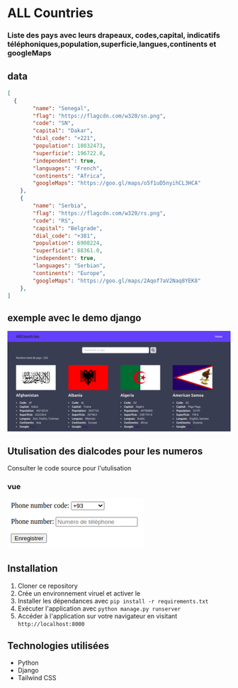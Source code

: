 # ALL Countries
### Liste des pays avec leurs drapeaux, codes,capital, indicatifs téléphoniques,population,superficie,langues,continents et googleMaps

## data

```json
[
  {
        "name": "Senegal",
        "flag": "https://flagcdn.com/w320/sn.png",
        "code": "SN",
        "capital": "Dakar",
        "dial_code": "+221",
        "population": 18032473,
        "superficie": 196722.0,
        "independent": true,
        "languages": "French",
        "continents": "Africa",
        "googleMaps": "https://goo.gl/maps/o5f1uD5nyihCL3HCA"
    },
    {
        "name": "Serbia",
        "flag": "https://flagcdn.com/w320/rs.png",
        "code": "RS",
        "capital": "Belgrade",
        "dial_code": "+381",
        "population": 6908224,
        "superficie": 88361.0,
        "independent": true,
        "languages": "Serbian",
        "continents": "Europe",
        "googleMaps": "https://goo.gl/maps/2Aqof7aV2Naq8YEK8"
    },
]
```

##  exemple avec le demo django 

![CAPTURE](capture.png)
## Utulisation des dialcodes pour les numeros
Consulter le code source pour l'utulisation
### vue
![CAPTURE](contact.png)

## Installation

1. Cloner ce repository
2. Crée un environnement viruel et activer le
3. Installer les dépendances avec `pip install -r requirements.txt`
4. Exécuter l'application avec `python manage.py runserver`
5. Accéder à l'application sur votre navigateur en visitant `http://localhost:8000`

## Technologies utilisées

- Python
- Django
- Tailwind CSS

